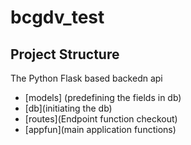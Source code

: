 # bcgdv_test


## Project Structure
The Python Flask based backedn api
  * [models] (predefining the fields in db)
  * [db](initiating the db)
  * [routes](Endpoint function checkout)
  * [appfun](main application functions)
